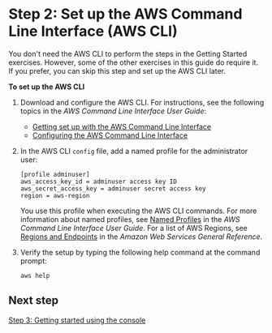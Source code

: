 # Step 2: Set up the AWS Command Line Interface \(AWS CLI\)<a name="setup-awscli"></a>

You don't need the AWS CLI to perform the steps in the Getting Started exercises\. However, some of the other exercises in this guide do require it\. If you prefer, you can skip this step and set up the AWS CLI later\. 

**To set up the AWS CLI**

1. Download and configure the AWS CLI\. For instructions, see the following topics in the *AWS Command Line Interface User Guide*: 
   + [Getting set up with the AWS Command Line Interface](https://docs.aws.amazon.com/cli/latest/userguide/cli-chap-getting-set-up.html)
   + [Configuring the AWS Command Line Interface](https://docs.aws.amazon.com/cli/latest/userguide/cli-chap-getting-started.html)

1. In the AWS CLI `config` file, add a named profile for the administrator user: 

   ```
   [profile adminuser]
   aws_access_key_id = adminuser access key ID
   aws_secret_access_key = adminuser secret access key
   region = aws-region
   ```

   You use this profile when executing the AWS CLI commands\. For more information about named profiles, see [Named Profiles](https://docs.aws.amazon.com/cli/latest/userguide/cli-chap-getting-started.html#cli-multiple-profiles) in the *AWS Command Line Interface User Guide*\. For a list of AWS Regions, see [Regions and Endpoints](https://docs.aws.amazon.com/general/latest/gr/rande.html) in the *Amazon Web Services General Reference*\.

1. Verify the setup by typing the following help command at the command prompt: 

   ```
   aws help
   ```

## Next step<a name="setting-up-next-step-3"></a>

[Step 3: Getting started using the console](getting-started-console.md)